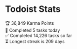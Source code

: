 
# Todoist Stats

<!-- TODO-IST:START -->
🏆  36,849 Karma Points           
🌸  Completed 5 tasks today           
✅  Completed 14,226 tasks so far           
⏳  Longest streak is 209 days
<!-- TODO-IST:END -->
